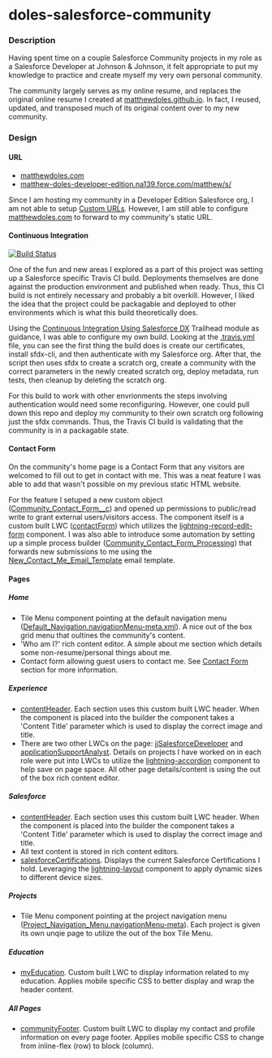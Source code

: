# doles-salesforce-community

### Description

Having spent time on a couple Salesforce Community projects in my role as a Salesforce Developer at Johnson &amp; Johnson, it felt appropriate to put my knowledge to practice and create myself my very own personal community.

The community largely serves as my online resume, and replaces the original online resume I created at [matthewdoles.github.io](https://matthewdoles.github.io). In fact, I reused, updated, and transposed much of its original content over to my new community.

### Design

#### URL

- [matthewdoles.com](http://matthewdoles.com/)
- [matthew-doles-developer-edition.na139.force.com/matthew/s/](https://matthew-doles-developer-edition.na139.force.com/matthew/s/)

Since I am hosting my community in a Developer Edition Salesforce org, I am not able to setup [Custom URLs](https://help.salesforce.com/articleView?id=custom_url_add.htm&type=5). However, I am still able to configure [matthewdoles.com](http://matthewdoles.com/) to forward to my community's static URL.

#### Continuous Integration

[![Build Status](https://travis-ci.com/matthewdoles/doles-salesforce-community.svg?branch=master)](https://travis-ci.com/matthewdoles/doles-salesforce-community)

One of the fun and new areas I explored as a part of this project was setting up a Salesforce specific Travis CI build. Deployments themselves are done against the production environment and published when ready. Thus, this CI build is not entirely necessary and probably a bit overkill. However, I liked the idea that the project could be packagable and deployed to other environments which is what this build theoretically does.

Using the [Continuous Integration Using Salesforce DX](https://trailhead.salesforce.com/content/learn/modules/sfdx_travis_ci) Trailhead module as guidance, I was able to configure my own build. Looking at the [.travis.yml](./.travis.yml) file, you can see the first thing the build does is create our certificates, install sfdx-cli, and then authenticate with my Salesforce org. After that, the script then uses sfdx to create a scratch org, create a community with the correct parameters in the newly created scratch org, deploy metadata, run tests, then cleanup by deleting the scratch org.

For this build to work with other envrionments the steps involving authentication would need some reconfiguring. However, one could pull down this repo and deploy my community to their own scratch org following just the sfdx commands. Thus, the Travis CI build is validating that the community is in a packagable state.

#### Contact Form

On the community's home page is a Contact Form that any visitors are welcomed to fill out to get in contact with me. This was a neat feature I was able to add that wasn't possible on my previous static HTML website.

For the feature I setuped a new custom object ([Community_Contact_Form\_\_c](src/main/default/objects/Community_Contact_Form__c/Community_Contact_Form__c.object-meta.xml)) and opened up permissions to public/read write to grant external users/visitors access. The component itself is a custom built LWC ([contactForm](src/main/default/lwc/contactForm)) which utilizes the [lightning-record-edit-form](https://developer.salesforce.com/docs/component-library/bundle/lightning-record-edit-form/documentation) component. I was also able to introduce some automation by setting up a simple process builder ([Community_Contact_Form_Processing](src/main/default/flows/Community_Contact_Form_Processing.flow-meta.xml)) that forwards new submissions to me using the [New_Contact_Me_Email_Template](src/main/default/email/unfiled$public/New_Contact_Me_Email_Template.email) email template.

#### Pages

##### Home

- Tile Menu component pointing at the default navigation menu ([Default_Navigation.navigationMenu-meta.xml](src/main/default/navigationMenus/Default_Navigation.navigationMenu-meta.xml)). A nice out of the box grid menu that oultines the community's content.
- 'Who am I?' rich content editor. A simple about me section which details some non-resume/personal things about me.
- Contact form allowing guest users to contact me. See [Contact Form](####contact-form) section for more information.

##### Experience

- [contentHeader](src/main/default/lwc/contentHeader). Each section uses this custom built LWC header. When the component is placed into the builder the component takes a 'Content Title' parameter which is used to display the correct image and title.
- There are two other LWCs on the page: [jjSalesforceDeveloper](src/main/default/lwc/jjSalesforceDeveloper) and [applicationSupportAnalyst](src/main/default/lwc/applicationSupportAnalyst). Details on projects I have worked on in each role were put into LWCs to utilize the [lightning-accordion](https://developer.salesforce.com/docs/component-library/bundle/lightning:accordion) component to help save on page space. All other page details/content is using the out of the box rich content editor.

##### Salesforce

- [contentHeader](src/main/default/lwc/contentHeader). Each section uses this custom built LWC header. When the component is placed into the builder the component takes a 'Content Title' parameter which is used to display the correct image and title.
- All text content is stored in rich content editors.
- [salesforceCertifications](src/main/default/lwc/salesforceCertifications). Displays the current Salesforce Certifications I hold. Leveraging the [lightning-layout](https://developer.salesforce.com/docs/component-library/bundle/lightning-layout) component to apply dynamic sizes to different device sizes.

##### Projects

- Tile Menu component pointing at the project navigation menu ([Project_Navigation_Menu.navigationMenu-meta](src/main/default/navigationMenus/Project_Navigation_Menu.navigationMenu-meta)). Each project is given its own unqie page to utilize the out of the box Tile Menu.

##### Education

- [myEducation](src/main/default/lwc/myEducation). Custom built LWC to display information related to my education. Applies mobile specific CSS to better display and wrap the header content.

##### All Pages

- [communityFooter](src/main/default/lwc/communityFooter). Custom built LWC to display my contact and profile information on every page footer. Applies mobile specific CSS to change from inline-flex (row) to block (column).

